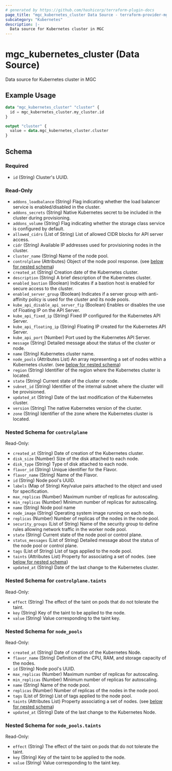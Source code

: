 ```yaml
---
# generated by https://github.com/hashicorp/terraform-plugin-docs
page_title: "mgc_kubernetes_cluster Data Source - terraform-provider-mgc"
subcategory: "Kubernetes"
description: |-
  Data source for Kubernetes cluster in MGC
---
```


# mgc_kubernetes_cluster (Data Source)

Data source for Kubernetes cluster in MGC

## Example Usage

```terraform
data "mgc_kubernetes_cluster" "cluster" {
  id = mgc_kubernetes_cluster.my_cluster.id
}

output "cluster" {
  value = data.mgc_kubernetes_cluster.cluster
}
```

<!-- schema generated by tfplugindocs -->
## Schema

### Required

- `id` (String) Cluster's UUID.

### Read-Only

- `addons_loadbalance` (String) Flag indicating whether the load balancer service is enabled/disabled in the cluster.
- `addons_secrets` (String) Native Kubernetes secret to be included in the cluster during provisioning.
- `addons_volume` (String) Flag indicating whether the storage class service is configured by default.
- `allowed_cidrs` (List of String) List of allowed CIDR blocks for API server access.
- `cidr` (String) Available IP addresses used for provisioning nodes in the cluster.
- `cluster_name` (String) Name of the node pool.
- `controlplane` (Attributes) Object of the node pool response. (see [below for nested schema](#nestedatt--controlplane))
- `created_at` (String) Creation date of the Kubernetes cluster.
- `description` (String) A brief description of the Kubernetes cluster.
- `enabled_bastion` (Boolean) Indicates if a bastion host is enabled for secure access to the cluster.
- `enabled_server_group` (Boolean) Indicates if a server group with anti-affinity policy is used for the cluster and its node pools.
- `kube_api_disable_api_server_fip` (Boolean) Enables or disables the use of Floating IP on the API Server.
- `kube_api_fixed_ip` (String) Fixed IP configured for the Kubernetes API Server.
- `kube_api_floating_ip` (String) Floating IP created for the Kubernetes API Server.
- `kube_api_port` (Number) Port used by the Kubernetes API Server.
- `message` (String) Detailed message about the status of the cluster or node.
- `name` (String) Kubernetes cluster name.
- `node_pools` (Attributes List) An array representing a set of nodes within a Kubernetes cluster. (see [below for nested schema](#nestedatt--node_pools))
- `region` (String) Identifier of the region where the Kubernetes cluster is located.
- `state` (String) Current state of the cluster or node.
- `subnet_id` (String) Identifier of the internal subnet where the cluster will be provisioned.
- `updated_at` (String) Date of the last modification of the Kubernetes cluster.
- `version` (String) The native Kubernetes version of the cluster.
- `zone` (String) Identifier of the zone where the Kubernetes cluster is located.

<a id="nestedatt--controlplane"></a>
### Nested Schema for `controlplane`

Read-Only:

- `created_at` (String) Date of creation of the Kubernetes cluster.
- `disk_size` (Number) Size of the disk attached to each node.
- `disk_type` (String) Type of disk attached to each node.
- `flavor_id` (String) Unique identifier for the Flavor.
- `flavor_name` (String) Name of the Flavor.
- `id` (String) Node pool's UUID.
- `labels` (Map of String) Key/value pairs attached to the object and used for specification.
- `max_replicas` (Number) Maximum number of replicas for autoscaling.
- `min_replicas` (Number) Minimum number of replicas for autoscaling.
- `name` (String) Node pool name
- `node_image` (String) Operating system image running on each node.
- `replicas` (Number) Number of replicas of the nodes in the node pool.
- `security_groups` (List of String) Name of the security group to define rules allowing network traffic in the worker node pool.
- `state` (String) Current state of the node pool or control plane.
- `status_messages` (List of String) Detailed message about the status of the node pool or control plane.
- `tags` (List of String) List of tags applied to the node pool.
- `taints` (Attributes List) Property for associating a set of nodes. (see [below for nested schema](#nestedatt--controlplane--taints))
- `updated_at` (String) Date of the last change to the Kubernetes cluster.

<a id="nestedatt--controlplane--taints"></a>
### Nested Schema for `controlplane.taints`

Read-Only:

- `effect` (String) The effect of the taint on pods that do not tolerate the taint.
- `key` (String) Key of the taint to be applied to the node.
- `value` (String) Value corresponding to the taint key.



<a id="nestedatt--node_pools"></a>
### Nested Schema for `node_pools`

Read-Only:

- `created_at` (String) Date of creation of the Kubernetes Node.
- `flavor_name` (String) Definition of the CPU, RAM, and storage capacity of the nodes.
- `id` (String) Node pool's UUID.
- `max_replicas` (Number) Maximum number of replicas for autoscaling.
- `min_replicas` (Number) Minimum number of replicas for autoscaling.
- `name` (String) Name of the node pool.
- `replicas` (Number) Number of replicas of the nodes in the node pool.
- `tags` (List of String) List of tags applied to the node pool.
- `taints` (Attributes List) Property associating a set of nodes. (see [below for nested schema](#nestedatt--node_pools--taints))
- `updated_at` (String) Date of the last change to the Kubernetes Node.

<a id="nestedatt--node_pools--taints"></a>
### Nested Schema for `node_pools.taints`

Read-Only:

- `effect` (String) The effect of the taint on pods that do not tolerate the taint.
- `key` (String) Key of the taint to be applied to the node.
- `value` (String) Value corresponding to the taint key.
